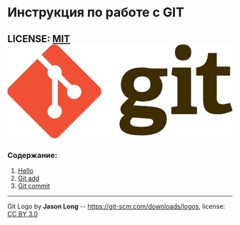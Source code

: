 # Инструкция по работе с GIT

LICENSE: [MIT](./license.md)
![](./git%20logo.png)
---
### Содержание: ###
1. [Hello](./Hello.md)
2. [Git add](./add.md)
3. [Git commit](./commit.md)


---

Git Logo by **Jason Long** -- https://git-scm.com/downloads/logos,
license:  [CC BY 3.0](https://creativecommons.org/licenses/by/3.0/)

